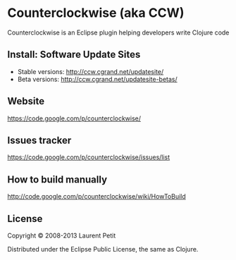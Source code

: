 # Counterclockwise (aka CCW)

Counterclockwise is an Eclipse plugin helping developers write Clojure code

## Install: Software Update Sites

- Stable versions: http://ccw.cgrand.net/updatesite/
- Beta versions: http://ccw.cgrand.net/updatesite-betas/

## Website

https://code.google.com/p/counterclockwise/

## Issues tracker

https://code.google.com/p/counterclockwise/issues/list

## How to build manually

http://code.google.com/p/counterclockwise/wiki/HowToBuild

## License

Copyright © 2008-2013 Laurent Petit

Distributed under the Eclipse Public License, the same as Clojure.
